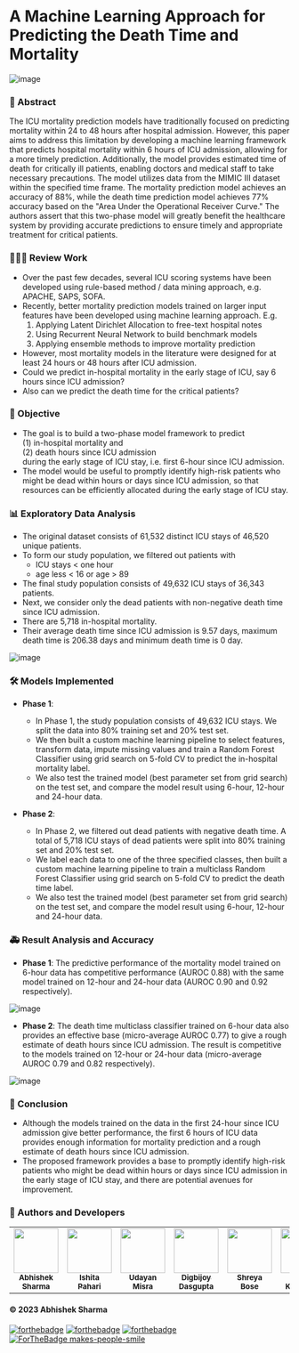 # A Machine Learning Approach for Predicting the Death Time and Mortality 

![image](https://github.com/abhisheks008/Predicting-Death-Time-and-Mortality/assets/68724349/7b74fc8f-c707-4fe8-8736-c6d874a1a037)

### 🚨 Abstract
The ICU mortality prediction models have traditionally focused on predicting mortality within 24 to 48 hours after hospital admission. However, this paper aims to address this limitation by developing a machine learning framework that predicts hospital mortality within 6 hours of ICU admission, allowing for a more timely prediction. Additionally, the model provides estimated time of death for critically ill patients, enabling doctors and medical staff to take necessary precautions. The model utilizes data from the MIMIC III dataset within the specified time frame. The mortality prediction model achieves an accuracy of 88%, while the death time prediction model achieves 77% accuracy based on the "Area Under the Operational Receiver Curve." The authors assert that this two-phase model will greatly benefit the healthcare system by providing accurate predictions to ensure timely and appropriate treatment for critical patients.

### 🧑🏽‍💻 Review Work 
- Over the past few decades, several ICU scoring systems have been developed using rule-based method / data mining approach, e.g. APACHE, SAPS, SOFA.<br>
- Recently, better mortality prediction models trained on larger input features have been developed using machine learning approach. E.g.
  1. Applying Latent Dirichlet Allocation to free-text hospital notes
  2. Using Recurrent Neural Network to build benchmark models
  3. Applying ensemble methods to improve mortality prediction
- However, most mortality models in the literature were designed for at least 24 hours or 48 hours after ICU admission.
- Could we predict in-hospital mortality in the early stage of ICU, say 6 hours since ICU admission?
- Also can we predict the death time for the critical patients?

### 🎯 Objective
- The goal is to build a two-phase model framework to predict<br>
        (1) in-hospital mortality and<br>
        (2) death hours since ICU admission<br>
during the early stage of ICU stay, i.e. first 6-hour since ICU admission.
- The model would be useful to promptly identify high-risk patients who might be dead within hours or days since ICU admission, so that resources can be efficiently allocated during the early stage of ICU stay.

### 📊 Exploratory Data Analysis
- The original dataset consists of 61,532 distinct ICU stays of 46,520 unique patients.
- To form our study population, we filtered out patients with
  - ICU stays < one hour
  - age less < 16 or age > 89
- The final study population consists of 49,632 ICU stays of 36,343 patients.
- Next, we consider only the dead patients with non-negative death time since ICU admission.
- There are 5,718 in-hospital mortality.
- Their average death time since ICU admission is 9.57 days, maximum death time is 206.38 days and minimum death time is 0 day.

![image](https://github.com/abhisheks008/Predicting-Death-Time-and-Mortality/assets/68724349/6c46ca32-59a9-4216-bccc-5bcd5e6ec00b)


### 🛠 Models Implemented

- **Phase 1**:
    - In Phase 1, the study population consists of 49,632 ICU stays. We split the data into 80% training set and 20% test set.
    -  We then built a custom machine learning pipeline to select features, transform data, impute missing values and train a Random Forest Classifier using grid search on 5-fold CV to predict the in-hospital mortality label.
    -  We also test the trained model (best parameter set from grid search) on the test set, and compare the model result using 6-hour, 12-hour and 24-hour data.
 
- **Phase 2**:
    - In Phase 2, we filtered out dead patients with negative death time. A total of 5,718 ICU stays of dead patients were split into 80% training set and 20% test set.
    - We label each data to one of the three specified classes, then built a custom machine learning pipeline to train a multiclass Random Forest Classifier using grid search on 5-fold CV to predict the death time label.
    - We also test the trained model (best parameter set from grid search) on the test set, and compare the model result using 6-hour, 12-hour and 24-hour data.
 
### 🚑 Result Analysis and Accuracy
- **Phase 1**: The predictive performance of the mortality model trained on 6-hour data has competitive performance (AUROC 0.88) with the same model trained on 12-hour and 24-hour data (AUROC 0.90 and 0.92 respectively).

![image](https://github.com/abhisheks008/Predicting-Death-Time-and-Mortality/assets/68724349/b1cb39a8-e44f-40f0-8a37-e0824de87fad)

- **Phase 2**: The death time multiclass classifier trained on 6-hour data also provides an effective base (micro-average AUROC 0.77) to give a rough estimate of death hours since ICU admission. The result is competitive to the models trained on 12-hour or 24-hour data (micro-average AUROC 0.79 and 0.82 respectively).

![image](https://github.com/abhisheks008/Predicting-Death-Time-and-Mortality/assets/68724349/c86c6ad2-9923-4de8-a0cd-e594e6937aed)

### 📑 Conclusion
- Although the models trained on the data in the first 24-hour since ICU admission give better performance, the first 6 hours of ICU data provides enough information for mortality prediction and a rough estimate of death hours since ICU admission.
- The proposed framework provides a base to promptly identify high-risk patients who might be dead within hours or days since ICU admission in the early stage of ICU stay, and there are potential avenues for improvement.

### 💉 Authors and Developers
<table align = 'center'>
  <tr>
<td align="center"><a href="https://github.com/abhisheks008"><img src="https://avatars.githubusercontent.com/u/68724349?v=4" width="80px;" alt=""/><br /><sub><b>Abhishek Sharma</b></sub></a></td>
<td align="center"><a href="https://github.com/Ishita-2001"><img src="https://avatars.githubusercontent.com/u/85105978?v=4" width="80px;" alt=""/><br /><sub><b> Ishita Pahari</b></sub></a></td>
<td align="center"><a href="https://github.com/UdayanMisra2000"><img src="https://avatars.githubusercontent.com/u/83898487?v=4" width="80px;" alt=""/><br /><sub><b>Udayan Misra</b></sub></a></td>
<td align="center"><a href="https://github.com/Digbijoy08"><img src="https://avatars.githubusercontent.com/u/83782347?v=4" width="80px;" alt=""/><br /><sub><b>Digbijoy Dasgupta</b></sub></a></td>
<td align="center"><a href="https://github.com/Shreya0011"><img src="https://avatars.githubusercontent.com/u/87656303?v=4" width="80px;" alt=""/><br /><sub><b>Shreya Bose</b></sub></a></td>
<td align="center"><a href="https://github.com/Raktim1246"><img src="https://avatars.githubusercontent.com/u/75154706?v=4" width="80px;" alt=""/><br /><sub><b>Raktim Karmakar</b></sub></a></td>   
  </tr>
</table>

#### © 2023 Abhishek Sharma
[![forthebadge](https://forthebadge.com/images/badges/built-with-love.svg)](https://forthebadge.com) [![forthebadge](https://forthebadge.com/images/badges/built-by-developers.svg)](https://forthebadge.com) [![forthebadge](https://forthebadge.com/images/badges/built-with-swag.svg)](https://forthebadge.com)  [![ForTheBadge makes-people-smile](http://ForTheBadge.com/images/badges/makes-people-smile.svg)](http://ForTheBadge.com)









